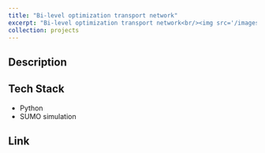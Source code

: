 ```yaml
---
title: "Bi-level optimization transport network"
excerpt: "Bi-level optimization transport network<br/><img src='/images/ModelStructure.png'>"
collection: projects
---
```


## Description

## Tech Stack
* Python
* SUMO simulation

## Link
